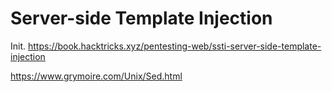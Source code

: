 # Server-side Template Injection
Init.
https://book.hacktricks.xyz/pentesting-web/ssti-server-side-template-injection

https://www.grymoire.com/Unix/Sed.html